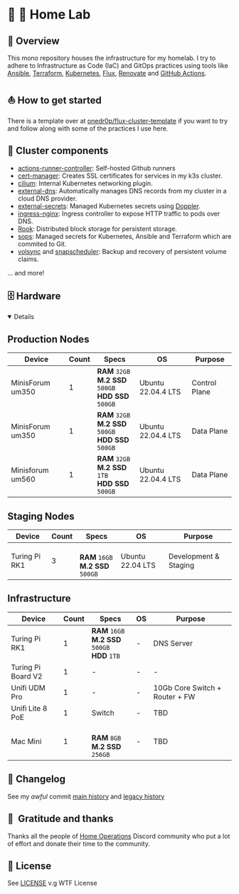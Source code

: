 # 🏡 🧪 Home Lab

## 📖 Overview

This mono repository houses the infrastructure for my homelab. I try to adhere to Infrastructure as Code (IaC) and GitOps practices using tools like [Ansible](https://www.ansible.com/), [Terraform](https://www.terraform.io/), [Kubernetes](https://kubernetes.io/), [Flux](https://github.com/fluxcd/flux2), [Renovate](https://github.com/renovatebot/renovate) and [GitHub Actions](https://github.com/features/actions).

## ⛵ How to get started

There is a template over at [onedr0p/flux-cluster-template](https://github.com/onedr0p/flux-cluster-template) if you want to try and follow along with some of the practices I use here.

## 🎨 Cluster components

+ [actions-runner-controller](https://github.com/actions/actions-runner-controller): Self-hosted Github runners
+ [cert-manager](https://cert-manager.io/docs/): Creates SSL certificates for services in my k3s cluster.
+ [cilium](https://cilium.io/get-started/): Internal Kubernetes networking plugin.
+ [external-dns](https://github.com/kubernetes-sigs/external-dns): Automatically manages DNS records from my cluster in a cloud DNS provider.
+ [external-secrets](https://github.com/external-secrets/external-secrets/): Managed Kubernetes secrets using [Doppler](https://www.doppler.com).
+ [ingress-nginx](https://github.com/kubernetes/ingress-nginx/): Ingress controller to expose HTTP traffic to pods over DNS.
+ [Rook](https://rook.io): Distributed block storage for persistent storage.
+ [sops](https://github.com/mozilla/sops): Managed secrets for Kubernetes, Ansible and Terraform which are commited to Git.
+ [volsync](https://volsync.readthedocs.io/en/stable/) and [snapscheduler](https://backube.github.io/snapscheduler/): Backup and recovery of persistent volume claims.

... and more!

## 🗄️ Hardware
<details open>

## Production Nodes

| Device             | Count | Specs                                                                                                                                                                                                                                                                                                          | OS                                                  | Purpose |
|--------------------|-------|----------------------------------------------------------------------------------------------------------------------------------------------------------------------------------------------------------------------------------------------------------------------------------------------------------------|-----------------------------------------------------|---------|
| MinisForum um350   | 1     | **RAM** `32GB` <br/> **M.2 SSD** `500GB` <br/> **HDD SSD** `500GB`                                                                                                                                                       | Ubuntu 22.04.4 LTS                     |  Control Plane       |
| MinisForum um350   | 1     | **RAM** `32GB` <br/> **M.2 SSD** `500GB` <br/> **HDD SSD** `500GB`                                                                                                                                                     | Ubuntu 22.04.4 LTS                       |  Data Plane       |
| Minisforum um560   | 1     | **RAM** `32GB`  <br/> **M.2 SSD** `1TB` <br/> **HDD SSD** `500GB`                                                                                                                                                    | Ubuntu 22.04.4 LTS                     |    Data Plane     |

## Staging Nodes

| Device             | Count | Specs                                                                                                                                                                                                                                                                                                          | OS                                                  | Purpose |
|--------------------|-------|----------------------------------------------------------------------------------------------------------------------------------------------------------------------------------------------------------------------------------------------------------------------------------------------------------------|-----------------------------------------------------|---------|
| Turing Pi RK1      | 3     | <br/> **RAM** `16GB` <br/> **M.2 SSD** `500GB`| Ubuntu 22.04 LTS |   Development & Staging      |

## Infrastructure

| Device             | Count | Specs                                                                                                                                                                                                                                                                                                         | OS       | Purpose |
|--------------------|-------|---------------------------------------------------------------------------------------------------------------------------------------------------------------------------------------------------------------------------------------------------------------------------------------------------------------|----------|---------|
| Turing Pi RK1      | 1    | **RAM** `16GB` <br/> **M.2 SSD** `500GB` <br/> **HDD** `1TB` | -  | DNS Server |
| Turing Pi Board V2 | 1     | -   |   -       |     -    |
| Unifi UDM Pro      | 1     | - | - |    10Gb Core Switch + Router + FW    |
| Unifi Lite 8 PoE     | 1     | Switch | - |    TBD    |
| Mac Mini     | 1     | <br/> **RAM** `8GB` <br/> **M.2 SSD** `256GB` | - |    TBD    |


</details>

</details>

## 📜 Changelog

See my _awful_ commit [main history](https://github.com/oscaromeu/home-ops/commits/main) and [legacy history](https://github.com/oscaromeu/home-ops/tree/d75a6360586de8b5b5c4ff6b553b7512cfea5007)

## :handshake:&nbsp; Gratitude and thanks

Thanks all the people of [Home Operations](https://discord.gg/home-operations) Discord community who put a lot of effort and donate their time to the community.

## 🔏 License

See [LICENSE](./LICENSE) v.g WTF License
